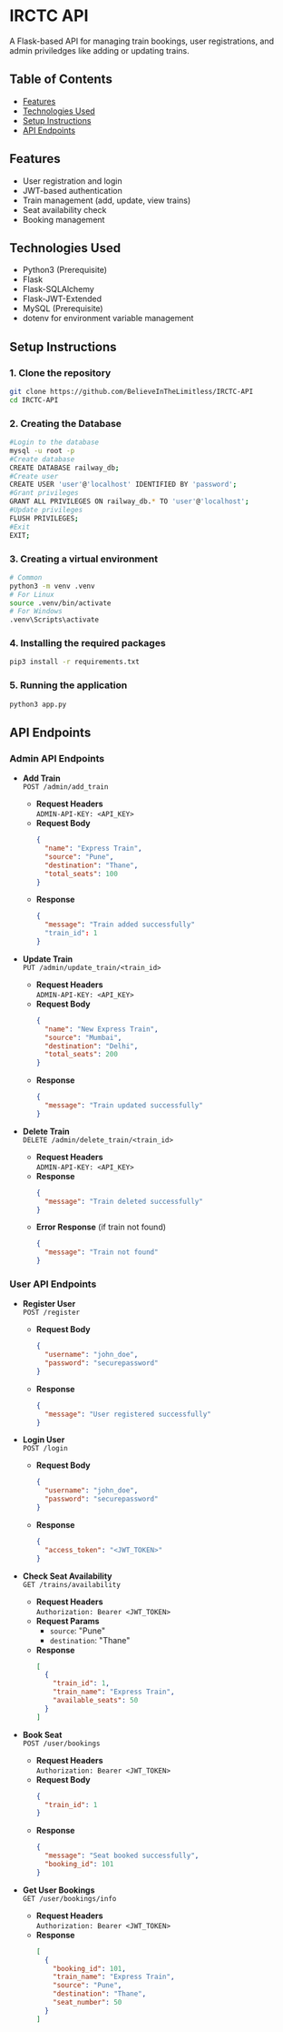 # IRCTC API

A Flask-based API for managing train bookings, user registrations, and admin priviledges like adding or updating trains.

## Table of Contents
- [Features](#features)
- [Technologies Used](#technologies-used)
- [Setup Instructions](#setup-instructions)
- [API Endpoints](#api-endpoints)

## Features
- User registration and login
- JWT-based authentication
- Train management (add, update, view trains)
- Seat availability check
- Booking management

## Technologies Used
- Python3 (Prerequisite)
- Flask
- Flask-SQLAlchemy
- Flask-JWT-Extended
- MySQL (Prerequisite)
- dotenv for environment variable management

## Setup Instructions

### 1. Clone the repository
```bash
git clone https://github.com/BelieveInTheLimitless/IRCTC-API
cd IRCTC-API
```

### 2. Creating the Database
```bash
#Login to the database
mysql -u root -p
#Create database
CREATE DATABASE railway_db;
#Create user
CREATE USER 'user'@'localhost' IDENTIFIED BY 'password';
#Grant privileges
GRANT ALL PRIVILEGES ON railway_db.* TO 'user'@'localhost';
#Update privileges
FLUSH PRIVILEGES;
#Exit
EXIT;
```

### 3. Creating a virtual environment
```bash
# Common
python3 -m venv .venv
# For Linux
source .venv/bin/activate
# For Windows
.venv\Scripts\activate
```

### 4. Installing the required packages
```bash
pip3 install -r requirements.txt
```

### 5. Running the application
```bash
python3 app.py
```

## API Endpoints

### Admin API Endpoints

- **Add Train**  
  `POST /admin/add_train`
  - **Request Headers**  
    `ADMIN-API-KEY: <API_KEY>`
  - **Request Body**  
    ```json
    {
      "name": "Express Train",
      "source": "Pune",
      "destination": "Thane",
      "total_seats": 100
    }
    ```
  - **Response**  
    ```json
    {
      "message": "Train added successfully"
      "train_id": 1
    }
    ```

- **Update Train**  
  `PUT /admin/update_train/<train_id>`
  - **Request Headers**  
    `ADMIN-API-KEY: <API_KEY>`
  - **Request Body**  
    ```json
    {
      "name": "New Express Train",
      "source": "Mumbai",
      "destination": "Delhi",
      "total_seats": 200
    }
    ```
  - **Response**  
    ```json
    {
      "message": "Train updated successfully"
    }
    ```
    
- **Delete Train**  
  `DELETE /admin/delete_train/<train_id>`
  - **Request Headers**  
    `ADMIN-API-KEY: <API_KEY>`
  - **Response**  
    ```json
    {
      "message": "Train deleted successfully"
    }
    ```
  - **Error Response** (if train not found)  
    ```json
    {
      "message": "Train not found"
    }
    ```

### User API Endpoints

- **Register User**  
  `POST /register`
  - **Request Body**  
    ```json
    {
      "username": "john_doe",
      "password": "securepassword"
    }
    ```
  - **Response**  
    ```json
    {
      "message": "User registered successfully"
    }
    ```

- **Login User**  
  `POST /login`
  - **Request Body**  
    ```json
    {
      "username": "john_doe",
      "password": "securepassword"
    }
    ```
  - **Response**  
    ```json
    {
      "access_token": "<JWT_TOKEN>"
    }
    ```

- **Check Seat Availability**  
  `GET /trains/availability`
  - **Request Headers**  
    `Authorization: Bearer <JWT_TOKEN>`
  - **Request Params**  
    - `source`: "Pune"  
    - `destination`: "Thane"
  - **Response**  
    ```json
    [
      {
        "train_id": 1,
        "train_name": "Express Train",
        "available_seats": 50
      }
    ]
    ```

- **Book Seat**  
  `POST /user/bookings`
  - **Request Headers**  
    `Authorization: Bearer <JWT_TOKEN>`
  - **Request Body**  
    ```json
    {
      "train_id": 1
    }
    ```
  - **Response**  
    ```json
    {
      "message": "Seat booked successfully",
      "booking_id": 101
    }
    ```

- **Get User Bookings**  
  `GET /user/bookings/info`
  - **Request Headers**  
    `Authorization: Bearer <JWT_TOKEN>`
  - **Response**  
    ```json
    [
      {
        "booking_id": 101,
        "train_name": "Express Train",
        "source": "Pune",
        "destination": "Thane",
        "seat_number": 50
      }
    ]
    ```


